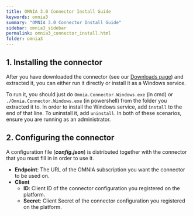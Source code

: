 ```yaml
---
title: OMNIA 3.0 Connector Install Guide
keywords: omnia3
summary: "OMNIA 3.0 Connector Install Guide"
sidebar: omnia3_sidebar
permalink: omnia3_connector_install.html
folder: omnia3
---
```

## 1. Installing the connector

After you have downloaded the connector (see our [Downloads page](omnia3_downloads.html)) and extracted it, you can either run it directly or install it as a Windows service.

To run it, you should just do `Omnia.Connector.Windows.exe` (in cmd) or `./Omnia.Connector.Windows.exe` (in powershell) from the folder you extracted it to. In order to install the Windows service, add `install` to the end of that line. To uninstall it, add `uninstall`. In both of these scenarios, ensure you are running as an administrator.

## 2. Configuring the connector

A configuration file (_**config.json**_) is distributed together with the connector that you must fill in in order to use it. 

- **Endpoint**: The URL of the OMNIA subscription you want the connector to be used on.
- **Client**
    - **ID**: Client ID of the connector configuration you registered on the platform.
    - **Secret**: Client Secret of the connector configuration you registered on the platform.
